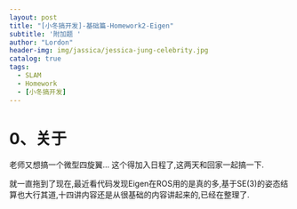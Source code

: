 ```yaml
---
layout: post
title: "[小冬搞开发]-基础篇-Homework2-Eigen"
subtitle: '附加题 '
author: "Lordon"
header-img: img/jassica/jessica-jung-celebrity.jpg
catalog: true
tags:
  - SLAM
  - Homework
  - [小冬搞开发]
---
```

# 0、关于
老师又想搞一个微型四旋翼...
这个得加入日程了,这两天和回家一起搞一下.

就一直拖到了现在,最近看代码发现Eigen在ROS用的是真的多,基于SE(3)的姿态结算也大行其道,十四讲内容还是从很基础的内容讲起来的,已经在整理了.